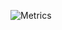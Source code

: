 ![Metrics](https://metrics.lecoq.io/Perseu444?template=classic&base.header=0&base.activity=0&base.community=0&base.repositories=0&base.metadata=0&reactions=1&base=header%2C%20activity%2C%20community%2C%20repositories%2C%20metadata&base.indepth=false&base.hireable=false&base.skip=false&reactions=false&reactions.limit=200&reactions.limit.issues=100&reactions.limit.discussions=100&reactions.limit.discussions.comments=100&reactions.days=0&reactions.display=absolute&config.timezone=America%2FSao_Paulo)
